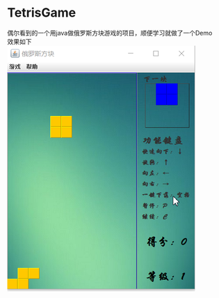 # TetrisGame
偶尔看到的一个用java做俄罗斯方块游戏的项目，顺便学习就做了一个Demo</br>
效果如下</br>
![image](https://github.com/CrisG7/TetrisGame/blob/master/1.png)
